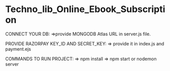# Techno_lib_Online_Ebook_Subscription

CONNECT YOUR DB:
  =>provide MONGODB Atlas URL in server.js file.

PROVIDE RAZORPAY KEY_ID AND SECRET_KEY:
   => provide it in index.js and payment.ejs
   
COMMANDS TO RUN PROJECT:
  => npm install
  => npm start or nodemon server
  
 
  
